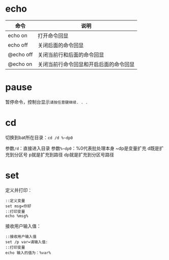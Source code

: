 # echo

| 命令        | 说明                  |
|-----------|---------------------|
| echo on   | 打开命令回显              |
| echo off  | 关闭后面的命令回显           |
| @echo off | 关闭当前行和后面的命令回显       |
| @echo on  | 关闭当前行命令回显和开启后面的命令回显 |

# pause

暂停命令，控制台显示`请按任意键继续. . .`

# cd

切换到bat所在目录：`cd /d %~dp0`

参数`/d`：直接进入目录
参数`%~dp0`：%0代表批处理本身
~dp是变量扩充
d既是扩充到分区号
p就是扩充到路径
dp就是扩充到分区号路径

# set

定义并打印：

```
::定义变量
set msg=你好
::打印变量
echo %msg%
```

接收用户输入值：

```
::接收用户输入值
set /p var=请输入值: 
::打印变量
echo 输入的值为：%var%
```